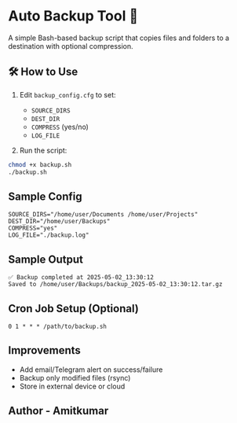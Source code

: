 # Auto Backup Tool 💾

A simple Bash-based backup script that copies files and folders to a destination with optional compression.

## 🛠️ How to Use

1. Edit `backup_config.cfg` to set:
   - `SOURCE_DIRS`
   - `DEST_DIR`
   - `COMPRESS` (yes/no)
   - `LOG_FILE`

2. Run the script:

```bash
chmod +x backup.sh
./backup.sh
```

## Sample Config

```
SOURCE_DIRS="/home/user/Documents /home/user/Projects"
DEST_DIR="/home/user/Backups"
COMPRESS="yes"
LOG_FILE="./backup.log"
```

## Sample Output

```
✅ Backup completed at 2025-05-02_13:30:12
Saved to /home/user/Backups/backup_2025-05-02_13:30:12.tar.gz
```

## Cron Job Setup (Optional)

```
0 1 * * * /path/to/backup.sh
```

## Improvements

- Add email/Telegram alert on success/failure
- Backup only modified files (rsync)
- Store in external device or cloud

## Author - Amitkumar